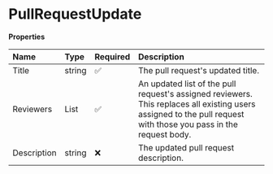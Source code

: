 # PullRequestUpdate

**Properties**

| Name        | Type         | Required | Description                                                                                                                                                      |
| :---------- | :----------- | :------- | :--------------------------------------------------------------------------------------------------------------------------------------------------------------- |
| Title       | string       | ✅       | The pull request's updated title.                                                                                                                                |
| Reviewers   | List<string> | ✅       | An updated list of the pull request's assigned reviewers. This replaces all existing users assigned to the pull request with those you pass in the request body. |
| Description | string       | ❌       | The updated pull request description.                                                                                                                            |

<!-- This file was generated by liblab | https://liblab.com/ -->
